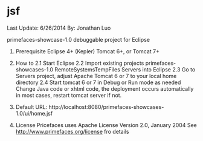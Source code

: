 jsf
===
Last Update: 6/26/2014
By: Jonathan Luo

primefaces-showcase-1.0 debuggable project for Eclipse

1. Prerequisite
	Eclipse 4+ (Kepler)
	Tomcat 6+, or Tomcat 7+

2. How to
   2.1 	Start Eclipse
   2.2 	Import existing projects 
            primefaces-showcases-1.0
            RemoteSystemsTempFiles
            Servers
        into Eclipse
   2.3	Go to Servers project, adjust Apache Tomcat 6 or 7 to your local home directory
   2.4 	Start tomcat 6 or 7 in Debug or Run mode as needed
        Change Java code or xhtml code, the deployment occurs automatically in most cases,
        restart tomcat server if not.

3. Default URL:
    http://localhost:8080/primefaces-showcases-1.0/ui/home.jsf
   			
4. License
    Pricefaces uses Apache License Version 2.0, January 2004
   	See http://www.primefaces.org/license fro details
